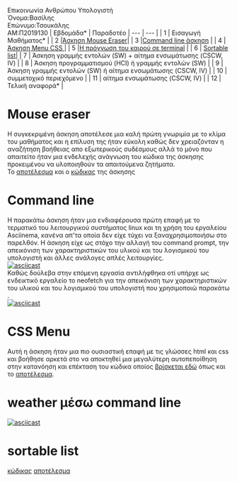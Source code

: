 Επικοινωνία Ανθρώπου Υπολογιστή\
Όνομα:Βασίλης\
Επώνυμο:Τσουκάλης\
ΑΜ:Π2019130
| Εβδομάδα* | Παραδοτέο 
| --- | --- |
| 1 | Εισαγωγή Μαθήματος* |
| 2 |[Άσκηση Mouse Eraser](#Mouse-eraser)|
| 3 |[Command line άσκηση](#Comand-line) |
| 4 |[Άσκηση Menu CSS ](#CSS-Menu)|
| 5 |[Η πρόγνωση του καιρού σε terminal](#weather-μέσω-command-line) |
| 6 | [Sortable list](#shortable-list)|
| 7 | Άσκηση γραμμής εντολών (SW) + αίτημα ενσωμάτωσης (CSCW, IV) |
| 8 | Άσκηση προγραμματισμού (HCI) ή γραμμής εντολών (SW) |
| 9 | Άσκηση γραμμής εντολών (SW) ή αίτημα ενσωμάτωσης (CSCW, IV) |
| 10 | συμμετοχικό περιεχόμενο |
| 11 | αίτημα ενσωμάτωσης (CSCW, IV) |
| 12 | Τελική αναφορά* |
# Mouse eraser
Η συγκεκριμένη άσκηση αποτέλεσε μια καλή πρώτη γνωριμία με το κλίμα του μαθήματος και η επίλυση της ήταν εύκολη καθώς δεν χρειαζόνταν η αναζήτηση βοήθειας απο εξωτερικούς συδέσμους αλλά το μόνο που απαιτείτο ήταν μια ενδελεχής ανάγνωση του κώδικα της άσκησης προκειμένου να υλοποιηθούν τα απαιτούμενα ζητήματα.\
Το [αποτέλεσμα](https://5faae7dec7f8c000081bcd26--nostalgic-benz-13785e.netlify.app/remix/mouse-eraser/) και ο [κώδικας](https://github.com/vasilis22/site/blob/master/_remix/mouse-eraser.md) της άσκησης
# Command line 
Η παρακάτω άσκηση ήταν μια ενδιαφέρουσα πρώτη επαφή με το τερματικό του λειτουργικού συστήματος linux και τη χρήση του εργαλείου Asciinema, κανένα απ'τα οποία δεν είχε τύχει να ξαναχρησιμοποιήσω στο παρελθόν. Η άσκηση είχε ως στόχο την αλλαγή του command prompt, την απεικόνιση των χαρακτηριστικών του υλικού και του λογισμικού του υπολογιστή και άλλες ανάλογες απλές λειτουργίες.\
[![asciicast](https://asciinema.org/a/qZ68Nn9awJydTksRBqTDJF6Lc.svg)](https://asciinema.org/a/qZ68Nn9awJydTksRBqTDJF6Lc)\
Καθώς δούλεβα στην επόμενη εργασία αντιλήφθηκα οτί υπήρχε ως ενδεικτικό εργαλείο το neofetch για την απεικόνιση των χαρακτηριστικών του υλικού και του λογισμικού του υπολογιστή που χρησιμοποιώ παρακάτω .\
[![asciicast](https://asciinema.org/a/RscRwu7lpVqONdW835fHofcO2.svg)](https://asciinema.org/a/RscRwu7lpVqONdW835fHofcO2)
# CSS Menu
Αυτή η άσκηση ήταν μια πιο ουσιαστική επαφή με τις γλώσσες html και css και βοήθησε αρκετά στο να αποκτηθεί μια μεγαλύτερη αυτοπεποίθηση στην κατανόηση και επέκταση του κώδικα οποίος [βρίσκεται εδώ](https://github.com/vasilis22/site/blob/master/_remix/menu-css.md) όπως και το [αποτέλεσμα](https://5faae7dec7f8c000081bcd26--nostalgic-benz-13785e.netlify.app/remix/menu-css/).
# weather μέσω command line 
[![asciicast](https://asciinema.org/a/HWn2kDTTTJ9tJlys7aKJjDXTK.svg)](https://asciinema.org/a/HWn2kDTTTJ9tJlys7aKJjDXTK)
# sortable list
[κώδικας](https://github.com/vasilis22/site/blob/master/_remix/sortable-list.md)
[αποτέλεσμα]()
